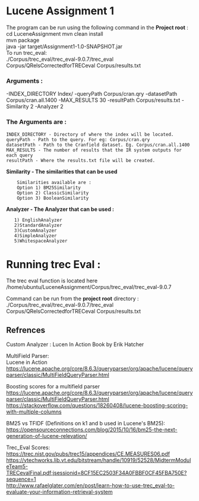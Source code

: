 # Lucene Assignment 1 
The program can be run using the following command in the **Project root** :  
cd LuceneAssignment
mvn clean install   
mvn package   
java -jar target/Assignment1-1.0-SNAPSHOT.jar  
To run trec_eval:  
./Corpus/trec_eval/trec_eval-9.0.7/trec_eval Corpus/QRelsCorrectedforTRECeval Corpus/results.txt


### Arguments : 
-INDEX_DIRECTORY Index/ -queryPath Corpus/cran.qry -datasetPath Corpus/cran.all.1400 -MAX_RESULTS 30  -resultPath Corpus/results.txt -Similarity 2 -Analyzer 2  


### The Arguments are : 
```
INDEX_DIRECTORY - Directory of where the index will be located.   
queryPath - Path to the query. For eg: Corpus/cran.qry  
datasetPath - Path to the Cranfield dataset. Eg. Corpus/cran.all.1400  
MAX_RESULTS - The number of results that the IR system outputs for each query  
resultPath - Where the results.txt file will be created. 
``` 

**Similarity - The similarities that can be used**  

        Similarities available are :  
        Option 1) BM25Similarity  
        Option 2) ClassicSimilarity  
        Option 3) BooleanSimilarity  
                
**Analyzer - The Analyzer that can be used :**  
```
   1) EnglishAnalyzer  
   2)StandardAnalyzer  
   3)CustomAnalyzer  
   4)SimpleAnalyzer  
   5)WhitespaceAnalyzer  
```           
# Running trec Eval : 

The trec eval function is located here /home/ubuntu/LuceneAssignment/Corpus/trec_eval/trec_eval-9.0.7

Command can be run from the **project root** directory :  
./Corpus/trec_eval/trec_eval-9.0.7/trec_eval Corpus/QRelsCorrectedforTRECeval Corpus/results.txt


## Refrences 

Custom Analyzer : Lucen In Action Book by Erik Hatcher


MultiField Parser:  
Lucene in Action 
https://lucene.apache.org/core/8.6.3/queryparser/org/apache/lucene/queryparser/classic/MultiFieldQueryParser.html

Boosting scores for a multifield parser 
https://lucene.apache.org/core/8.6.3/queryparser/org/apache/lucene/queryparser/classic/MultiFieldQueryParser.html
https://stackoverflow.com/questions/18260408/lucene-boosting-scoring-with-multiple-columns

BM25 vs TFIDF (Definitions on k1 and b used in Lucene's BM25):  
https://opensourceconnections.com/blog/2015/10/16/bm25-the-next-generation-of-lucene-relevation/

Trec_Eval Scores:
https://trec.nist.gov/pubs/trec15/appendices/CE.MEASURES06.pdf  
https://vtechworks.lib.vt.edu/bitstream/handle/10919/52528/MidtermModuleTeam5-TRECevalFinal.pdf;jsessionid=8CF15EC2503F34A0FBBF0CF45FBA750E?sequence=1  
http://www.rafaelglater.com/en/post/learn-how-to-use-trec_eval-to-evaluate-your-information-retrieval-system
